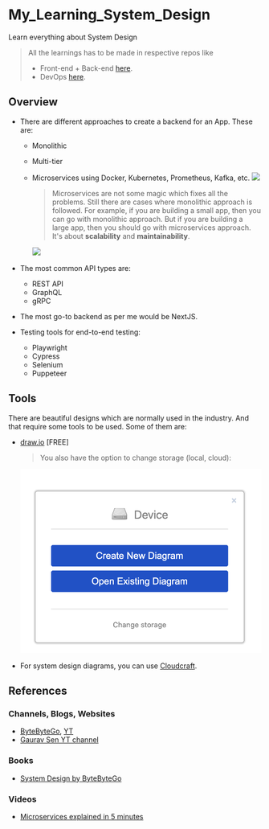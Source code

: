 # My_Learning_System_Design

Learn everything about System Design

> All the learnings has to be made in respective repos like
>
> - Front-end + Back-end [here](https://github.com/abhi3700/My_Learning_NodeJSTS).
> - DevOps [here](https://github.com/abhi3700/My_Learning_DevOps).

## Overview

- There are different approaches to create a backend for an App. These are:

  - Monolithic
  - Multi-tier
  - Microservices using Docker, Kubernetes, Prometheus, Kafka, etc.
    ![](img/microservices-app.png)

    > Microservices are not some magic which fixes all the problems. Still there are cases where monolithic approach is followed. For example, if you are building a small app, then you can go with monolithic approach. But if you are building a large app, then you should go with microservices approach. It's about **scalability** and **maintainability**.

    ![](img/microservices-vs-monolithic.png)

- The most common API types are:
  - REST API
  - GraphQL
  - gRPC
- The most go-to backend as per me would be NextJS.
- Testing tools for end-to-end testing:
  - Playwright
  - Cypress
  - Selenium
  - Puppeteer

## Tools

There are beautiful designs which are normally used in the industry. And that require some tools to be used. Some of them are:

- [draw.io](https://app.diagrams.net/) [FREE]

  > You also have the option to change storage (local, cloud):

  ![](img/drawio-storage.png)

- For system design diagrams, you can use [Cloudcraft](https://cloudcraft.co/).

## References

### Channels, Blogs, Websites

- [ByteByteGo](https://bytebytego.com/), [YT](https://www.youtube.com/c/ByteByteGo)
- [Gaurav Sen YT channel](https://www.youtube.com/@gkcs)

### Books

- [System Design by ByteByteGo](./docs/system_design_bytebytego.pdf)

### Videos

- [Microservices explained in 5 minutes](https://www.youtube.com/watch?v=lL_j7ilk7rc)
